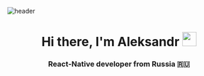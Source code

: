 ![header](https://capsule-render.vercel.app/api?type=waving&color=gradient&height=280&section=header&text=Hello%20World!&fontSize=75&animation=fadeIn&fontAlignY=30&desc=Welcome%20to%20my%20GitHub%20profile!&descAlignY=55&descAlign=50)

<h1 align="center">Hi there, I'm Aleksandr
<img src="https://github.com/blackcater/blackcater/raw/main/images/Hi.gif" height="32"/></h1>
<h3 align="center">React-Native developer from Russia 🇷🇺</h3>

<!--
**trusasha/trusasha** is a ✨ _special_ ✨ repository because its `README.md` (this file) appears on your GitHub profile.

<h3 align="left">My stack:</h3>


Here are some ideas to get you started:

- 🔭 I’m currently working on ...
- 🌱 I’m currently learning ...
- 👯 I’m looking to collaborate on ...
- 🤔 I’m looking for help with ...
- 💬 Ask me about ...
- 📫 How to reach me: ...
- 😄 Pronouns: ...
- ⚡ Fun fact: ...
-->
